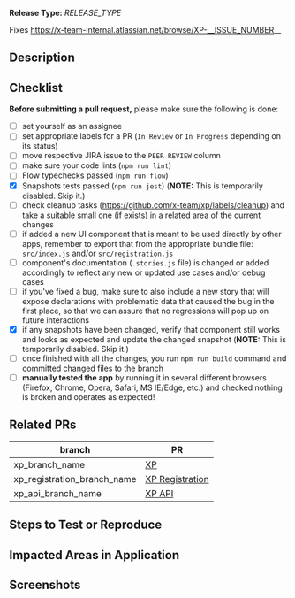 <!--
Thank you for your pull request!

Provide a general summary of your changes in the Title above. Do not include any task numbers.
Use imperative, present tense capitalising the first letter: "Change" not "Changed" nor "changes". This will become a correct final merge commit message 😄
The imperative tells someone what merging the PR **will do**, rather than **what you did**.
An example: "Refactor code for readability".
-->

**Release Type:** *RELEASE_TYPE* <!-- Refer to the wiki for more details https://github.com/x-team/xp/wiki/Release-Process#types-of-releases -->
<!--
Basic types are:
  - Bug Fix (non-breaking change which fixes an issue)
  - Dev Improvement (these changes make life easier for devs but have no noticeable impact on end-users)
  - UI Improvement (visual UI changes that don't assume radical changes or extra new functionality)
  - Documentation (updating and/or enhancing existing documentation)
  - Non-Breaking Feature (adding a new feature without affecting any existing features)
  - Breaking Change (fix or feature that would cause existing functionality to not work as expected)
-->

Fixes https://x-team-internal.atlassian.net/browse/XP-__ISSUE_NUMBER__

## Description

<!-- Provide several sentences describing the overall goals of the pull request's changes. -->

## Checklist

**Before submitting a pull request,** please make sure the following is done:

<!-- Remove items that do not apply. Just tick completed items in UI -->
- [ ] set yourself as an assignee
- [ ] set appropriate labels for a PR (`In Review` or `In Progress` depending on its status)
- [ ] move respective JIRA issue to the `PEER REVIEW` column
- [ ] make sure your code lints (`npm run lint`)
- [ ] Flow typechecks passed (`npm run flow`)
- [x] Snapshots tests passed (`npm run jest`) (**NOTE:** This is temporarily disabled. Skip it.)
- [ ] check cleanup tasks (https://github.com/x-team/xp/labels/cleanup) and take a suitable small one (if exists) in a related area of the current changes
- [ ] if added a new UI component that is meant to be used directly by other apps, remember to export that from the appropriate bundle file: `src/index.js` and/or `src/registration.js`
- [ ] component's documentation (`.stories.js` file) is changed or added accordingly to reflect any new or updated use cases and/or debug cases
- [ ] if you've fixed a bug, make sure to also include a new story that will expose declarations with problematic data that caused the bug in the first place, so that we can assure that no regressions will pop up on future interactions
- [x] if any snapshots have been changed, verify that component still works and looks as expected and update the changed snapshot (**NOTE:** This is temporarily disabled. Skip it.)
- [ ] once finished with all the changes, you run `npm run build` command and committed changed files to the branch
- [ ] **manually tested the app** by running it in several different browsers (Firefox, Chrome, Opera, Safari, MS IE/Edge, etc.) and checked nothing is broken and operates as expected!

## Related PRs

<!-- List related PRs against other XP repos if applicable: -->

branch | PR
------ | ------
xp_branch_name | [XP](https://github.com/x-team/xp/pull/X)
xp_registration_branch_name | [XP Registration](https://github.com/x-team/xp-registration/pull/X)
xp_api_branch_name | [XP API](https://github.com/x-team/xp-api/pull/X)

## Steps to Test or Reproduce

<!-- Outline the steps for the reviewer to test or reproduce the PR here and specifically how you tested your changes. -->

## Impacted Areas in Application

<!-- List general components of the application that this PR will affect. -->

## Screenshots

<!-- Provide if appropriate -->
